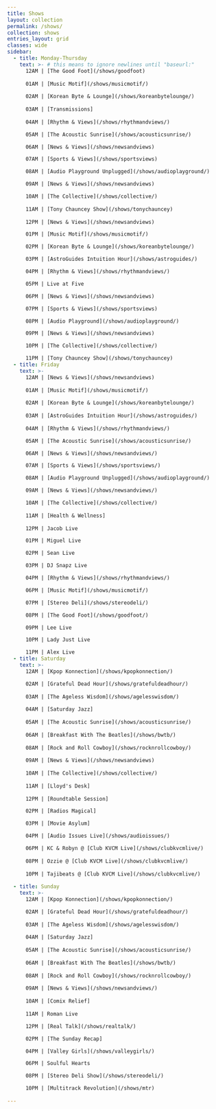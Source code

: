 ```yaml
---
title: Shows
layout: collection
permalink: /shows/
collection: shows
entries_layout: grid
classes: wide
sidebar: 
  - title: Monday-Thursday
    text: >- # this means to ignore newlines until "baseurl:"  
      12AM | [The Good Foot](/shows/goodfoot)
  
      01AM | [Music Motif](/shows/musicmotif/)
  
      02AM | [Korean Byte & Lounge](/shows/koreanbytelounge/)
  
      03AM | [Transmissions]
  
      04AM | [Rhythm & Views](/shows/rhythmandviews/)

      05AM | [The Acoustic Sunrise](/shows/acousticsunrise/)

      06AM | [News & Views](/shows/newsandviews)

      07AM | [Sports & Views](/shows/sportsviews)

      08AM | [Audio Playground Unplugged](/shows/audioplayground/)

      09AM | [News & Views](/shows/newsandviews)

      10AM | [The Collective](/shows/collective/)
      
      11AM | [Tony Chauncey Show](/shows/tonychauncey)
      
      12PM | [News & Views](/shows/newsandviews)

      01PM | [Music Motif](/shows/musicmotif/)

      02PM | [Korean Byte & Lounge](/shows/koreanbytelounge/)

      03PM | [AstroGuides Intuition Hour](/shows/astroguides/)

      04PM | [Rhythm & Views](/shows/rhythmandviews/)

      05PM | Live at Five

      06PM | [News & Views](/shows/newsandviews)

      07PM | [Sports & Views](/shows/sportsviews)

      08PM | [Audio Playground](/shows/audioplayground/)

      09PM | [News & Views](/shows/newsandviews)

      10PM | [The Collective](/shows/collective/)

      11PM | [Tony Chauncey Show](/shows/tonychauncey)
  - title: Friday
    text: >- 
      12AM | [News & Views](/shows/newsandviews)
  
      01AM | [Music Motif](/shows/musicmotif/)
  
      02AM | [Korean Byte & Lounge](/shows/koreanbytelounge/)
  
      03AM | [AstroGuides Intuition Hour](/shows/astroguides/)
  
      04AM | [Rhythm & Views](/shows/rhythmandviews/)

      05AM | [The Acoustic Sunrise](/shows/acousticsunrise/)

      06AM | [News & Views](/shows/newsandviews/)

      07AM | [Sports & Views](/shows/sportsviews/)

      08AM | [Audio Playground Unplugged](/shows/audioplayground/)

      09AM | [News & Views](/shows/newsandviews/)

      10AM | [The Collective](/shows/collective/)
      
      11AM | [Health & Wellness]
      
      12PM | Jacob Live

      01PM | Miguel Live

      02PM | Sean Live

      03PM | DJ Snapz Live

      04PM | [Rhythm & Views](/shows/rhythmandviews/)

      06PM | [Music Motif](/shows/musicmotif/)

      07PM | [Stereo Deli](/shows/stereodeli/)

      08PM | [The Good Foot](/shows/goodfoot/)

      09PM | Lee Live

      10PM | Lady Just Live

      11PM | Alex Live
  - title: Saturday
    text: >-
      12AM | [Kpop Konnection](/shows/kpopkonnection/)

      02AM | [Grateful Dead Hour](/shows/gratefuldeadhour/)
      
      03AM | [The Ageless Wisdom](/shows/agelesswisdom/)
      
      04AM | [Saturday Jazz]
      
      05AM | [The Acoustic Sunrise](/shows/acousticsunrise/)
      
      06AM | [Breakfast With The Beatles](/shows/bwtb/)
      
      08AM | [Rock and Roll Cowboy](/shows/rocknrollcowboy/)
      
      09AM | [News & Views](/shows/newsandviews)
      
      10AM | [The Collective](/shows/collective/)
      
      11AM | [Lloyd's Desk]
      
      12PM | [Roundtable Session]

      02PM | [Radios Magical]

      03PM | [Movie Asylum]

      04PM | [Audio Issues Live](/shows/audioissues/)

      06PM | KC & Robyn @ [Club KVCM Live](/shows/clubkvcmlive/)
      
      08PM | Ozzie @ [Club KVCM Live](/shows/clubkvcmlive/)
      
      10PM | Tajibeats @ [Club KVCM Live](/shows/clubkvcmlive/)
      
  - title: Sunday  
    text: >-
      12AM | [Kpop Konnection](/shows/kpopkonnection/)

      02AM | [Grateful Dead Hour](/shows/gratefuldeadhour/)
      
      03AM | [The Ageless Wisdom](/shows/agelesswisdom/)
      
      04AM | [Saturday Jazz]
      
      05AM | [The Acoustic Sunrise](/shows/acousticsunrise/)
      
      06AM | [Breakfast With The Beatles](/shows/bwtb/)
      
      08AM | [Rock and Roll Cowboy](/shows/rocknrollcowboy/)
      
      09AM | [News & Views](/shows/newsandviews/)
      
      10AM | [Comix Relief]
      
      11AM | Roman Live

      12PM | [Real Talk](/shows/realtalk/)

      02PM | [The Sunday Recap]

      04PM | [Valley Girls](/shows/valleygirls/)

      06PM | Soulful Hearts

      08PM | [Stereo Deli Show](/shows/stereodeli/)

      10PM | [Multitrack Revolution](/shows/mtr)
      
---
```

